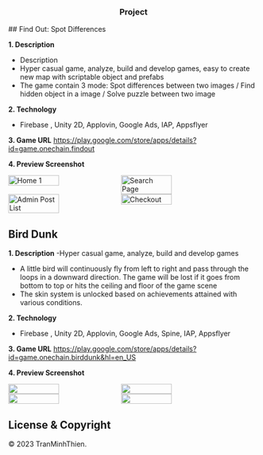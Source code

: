 
<h3 align="center">Project</h3>
## Find Out: Spot Differences

**1. Description**
- Description
- Hyper casual game, analyze, build and develop games, easy to create new map with scriptable object and prefabs
- The game contain 3 mode: Spot differences between two images / Find hidden object in a image / Solve puzzle between two image

**2. Technology**
- Firebase , Unity 2D, Applovin, Google Ads, IAP, Appsflyer

**3. Game URL**
https://play.google.com/store/apps/details?id=game.onechain.findout

**4. Preview Screenshot**
<div style="display: flex; flex-direction: row;">
  <img src="https://github.com/thientm27/Project-Captures/blob/main/Find%20Out%20Spot%20Differences/main-menu.png" alt="Home 1" width="45%"></img>
  <img src="https://github.com/thientm27/Project-Captures/blob/main/Find%20Out%20Spot%20Differences/gameplay1.png" alt="Search Page" width="45%"></img>
</div>
<div style="display: flex; flex-direction: row;">
  <img src="https://github.com/thientm27/Project-Captures/blob/main/Find%20Out%20Spot%20Differences/gameplay2.png" alt="Admin Post List" width="45%"></img>
  <img src="https://github.com/thientm27/Project-Captures/blob/main/Find%20Out%20Spot%20Differences/gameplay3.png" alt="Checkout" width="45%"></img>
</div>

## Bird Dunk

**1. Description**
-Hyper casual game, analyze, build and develop games
- A little bird will continuously fly from left to right and pass through the loops in a downward direction. The game will be lost if it goes from bottom to top or hits the ceiling and floor of the game scene
- The skin system is unlocked based on achievements attained with various conditions.

**2. Technology**
- Firebase , Unity 2D, Applovin, Google Ads, Spine, IAP, Appsflyer

**3. Game URL**
https://play.google.com/store/apps/details?id=game.onechain.birddunk&hl=en_US

**4. Preview Screenshot**
<div style="display: flex; flex-direction: row;">
  <img src="https://github.com/thientm27/Project-Captures/blob/main/Bird%20Dunk/gameplay.png"  width="45%"></img>
  <img src="https://github.com/thientm27/Project-Captures/blob/main/Bird%20Dunk/main-menu.png"  width="45%"></img>
</div>
<div style="display: flex; flex-direction: row;">
  <img src="https://github.com/thientm27/Project-Captures/blob/main/Bird%20Dunk/skin-shop.png" width="45%"></img>
  <img src="https://github.com/thientm27/Project-Captures/blob/main/Bird%20Dunk/lose.png"  width="45%"></img>
</div>




## License & Copyright
&copy; 2023 TranMinhThien.
